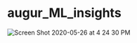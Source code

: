 # augur_ML_insights

![Screen Shot 2020-05-26 at 4 24 30 PM](https://user-images.githubusercontent.com/43684300/82900502-458e4680-9f7a-11ea-86fe-53532006ee8f.png)
